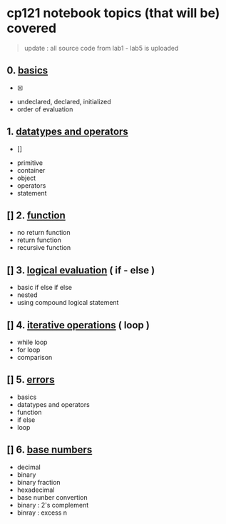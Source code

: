# cp121 notebook topics (that will be) covered
> update : all source code from lab1 - lab5 is uploaded
## 0. [basics](0-basics.md)
- [x] 
* undeclared, declared, initialized
* order of evaluation
## 1. [datatypes and operators](1-data.md)
- [] 
* primitive
* container
* object
* operators
* statement
## [] 2. [function](2-function.md)
* no return function
* return function
* recursive function
## [] 3. [logical evaluation](3-logical.md) ( if - else )
* basic if else if else
* nested
* using compound logical statement
## [] 4. [iterative operations](4-iterative.md) ( loop )
* while loop
* for loop
* comparison
## [] 5. [errors](5-errors.md)
* basics
* datatypes and operators
* function
* if else
* loop
## [] 6. [base numbers](6-base.md)
* decimal
* binary
* binary fraction
* hexadecimal
* base nunber convertion
* binary : 2's complement
* binray : excess n


